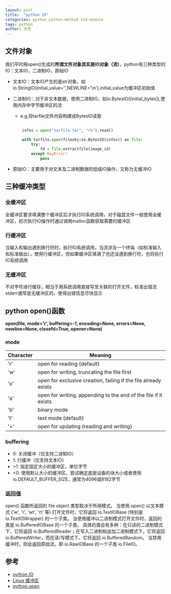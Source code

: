 ```yaml
---
layout: post
title:  "python IO"
categories: python python-method std-module
tags: python
author: 大可
---
```


## 文件对象
我们平时用open()生成的**所谓文件对象其实是IO对象（流）**，python有三种类型的IO：文本IO，二进制IO，原始IO

- 文本IO：文本IO产生的是str对象，如io.StringIO(initial_value='',NEWLINE='\n'),initial_value为缓冲区初始值
- 二进制IO：对于非文本数据，使用二进制IO，如io.BytesIO([initial_bytes]),使用内存中字节缓冲区的流
    - e.g,将tarfile文件内容构建成BytesIO读取

    ```python
            
        infos = open("tarfile.tar", "rb").read()

        with tarfile.open(fileobj=io.BytesIO(infos)) as file:
            try:
                fd = file.extractfile(image_id)
            except KeyError:
                pass
    ```

- 原始IO：主要用于对文本及二进制数据的低级IO操作，又称为无缓冲IO

## 三种缓冲类型
### 全缓冲区
全缓冲区要求填满整个缓冲区后才执行IO系统调用，对于磁盘文件一般使用全缓冲区，初次执行IO操作时通过调用malloc函数获取需要的缓冲区

### 行缓冲区
当输入和输出遇到换行符时，执行IO系统调用，当流涉及一个终端（如标准输入和标准输出），使用行缓冲区，但如果缓冲区填满了也还没遇到换行符，也将执行IO系统调用

### 无缓冲区
不对字符进行缓存，相当于用系统调用直接写至关联的打开文件，标准出错流stderr通常是无缓冲区的，使得出错信息尽快显示

## python open()函数
**open(file, mode='r', buffering=-1, encoding=None, errors=None, newline=None, closefd=True, opener=None)**

### mode
|Character|Meaning|
|--|--|
|'r'|open for reading (default)|
|'w'|open for writing, truncating the file first|
|'x'|open for exclusive creation, failing if the file already exists|
|'a'|open for writing, appending to the end of the file if it exists|
|'b'|binary mode|
|'t'|text mode (default)|
|'+'|open for updating (reading and writing)|

### buffering
- 0: 关闭缓冲（仅支持二进制IO）
- 1: 行缓冲（仅支持文本IO）
- \>1: 指定固定大小的缓冲区，单位字节
- <0: 使用默认大小的缓冲区，尝试确定底层设备的块大小或者使用io.DEFAULT_BUFFER_SIZE，通常为4096或8192字节

### 返回值
open() 函数所返回的 file object 类型取决于所用模式。 当使用 open() 以文本模式 ('w', 'r', 'wt', 'rt' 等) 打开文件时，它将返回 io.TextIOBase (特别是 io.TextIOWrapper) 的一个子类。 当使用缓冲以二进制模式打开文件时，返回的类是 io.BufferedIOBase 的一个子类。 具体的类会有多种：在只读的二进制模式下，它将返回 io.BufferedReader；在写入二进制和追加二进制模式下，它将返回 io.BufferedWriter，而在读/写模式下，它将返回 io.BufferedRandom。 当禁用缓冲时，则会返回原始流，即 io.RawIOBase 的一个子类 io.FileIO。

## 参考
- [python IO](https://www.cnblogs.com/zhangxinqi/p/9135038.html)
- [Linux 缓冲区](https://blog.csdn.net/cjsycyl/article/details/8730457)
- [python open](https://docs.python.org/3/library/functions.html#open)
